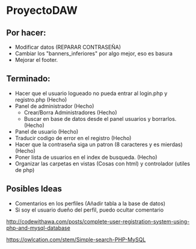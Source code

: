 # ProyectoDAW

## Por hacer:
  - Modificar datos (REPARAR CONTRASEÑA)
  - Cambiar los "banners_inferiores" por algo mejor, eso es basura
  - Mejorar el footer.

## Terminado:
- Hacer que el usuario logueado no pueda entrar al login.php y registro.php (Hecho)
- Panel de administrador (Hecho)
  - Crear/Borra Administradores (Hecho)
  - Buscar en base de datos desde el panel usuarios y borrarlos. (Hecho)
- Panel de usuario (Hecho)
- Traducir codigo de error en el registro (Hecho)
- Hacer que la contraseña siga un patron (8 caracteres y es mierdas) (Hecho)
- Poner lista de usuarios en el index de busqueda. (Hecho)
- Organizar las carpetas en vistas (Cosas con html) y controlador (utiles de php)

## Posibles Ideas
- Comentarios en los perfiles (Añadir tabla a la base de datos)
- Si soy el usuario dueño del perfil, puedo ocultar comentario 

http://codewithawa.com/posts/complete-user-registration-system-using-php-and-mysql-database

https://owlcation.com/stem/Simple-search-PHP-MySQL
